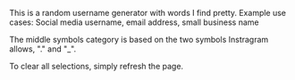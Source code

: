 This is a random username generator with words I find pretty.
Example use cases:  Social media username, email address, small business name

The middle symbols category is based on the two symbols Instragram allows, "." and "_".

To clear all selections, simply refresh the page.